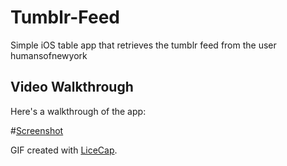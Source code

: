 # Tumblr-Feed
Simple iOS table app that retrieves the tumblr feed from the user humansofnewyork


## Video Walkthrough 

Here's a walkthrough of the app:

#[Screenshot](http://i.imgur.com/WOgil5f.gif)

GIF created with [LiceCap](http://www.cockos.com/licecap/).
